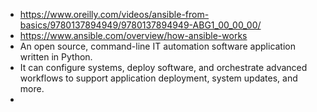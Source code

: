 - https://www.oreilly.com/videos/ansible-from-basics/9780137894949/9780137894949-ABG1_00_00_00/
- https://www.ansible.com/overview/how-ansible-works
- An open source, command-line IT automation software application written in Python.
- It can configure systems, deploy software, and orchestrate advanced workflows to support application deployment, system updates, and more.
-